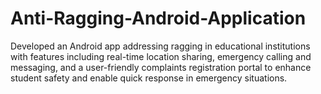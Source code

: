 # Anti-Ragging-Android-Application
Developed an Android app addressing ragging in educational institutions with features including real-time location sharing, emergency calling and messaging, and a user-friendly complaints registration portal to enhance student safety and enable quick response in emergency situations.
